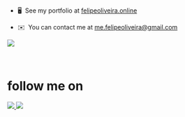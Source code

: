 
* 🖥️  See my portfolio at [felipeoliveira.online](http://felipeoliveira.online)
* ✉️  You can contact me at [me.felipeoliveira@gmail.com](mailto:me.felipeoliveira@gmail.com)

  <div align="center" >
<a href="https://skillicons.dev"   >
  <img src="https://skillicons.dev/icons?i=html,css,javascript,typescript,git,vscode,react,next,vue,nuxtjs,angular,tailwind,sass,nodejs,express,vue,docker,github,materialui,linux,postman,styledcomponents,vercel,netlify,vite,bootstrap,mongodb,postgres,mysql,pinia,windows,astro,bash,firebase,nodejs,npm,php,laravel,sqlite,vuetify" />
</a>
  </div>
<br />
<br />
<br />

# follow me on

<a href="https://www.instagram.com/oli7eirafelipe">
  <img src="https://skillicons.dev/icons?i=instagram" />
</a>

<a href="https://www.linkedin.com/in/felipeoli7eira">
  <img src="https://skillicons.dev/icons?i=linkedin" />
</a>
